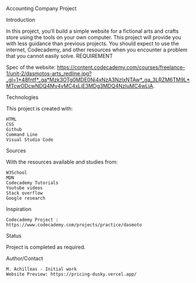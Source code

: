 Accounting Company Project

Introduction

In this project, you’ll build a simple website for a fictional arts and crafts store using the tools on your own computer. This project will provide you with less guidance than previous projects. You should expect to use the internet, Codecademy, and other resources when you encounter a problem that you cannot easily solve.
REQUIREMENT

Spec of the website: https://content.codecademy.com/courses/freelance-1/unit-2/dasmotos-arts_redline.jpg?_gl=1*48fntf*_ga*Mzk3OTg0MDE0Ni4xNzA3NzIxNTAw*_ga_3LRZM6TM9L*MTcwODcwNDQ4My4yMC4xLjE3MDg3MDQ4NzIuMC4wLjA.

Technologies

This project is created with:

    HTML
    CSS
    Github
    Command Line
    Visual Studio Code

Sources

With the resources available and studies from:

    W3School
    MDN
    Codecademy Tutorials
    Youtube videos
    Stack overflow
    Google research
    

Inspiration

    Codecademy Project : https://www.codecademy.com/projects/practice/dasmoto

Status

Project is completed as required.

Author/Contact

    M. Achilleas - Initial work
    Website Preview: https://pricing-dusky.vercel.app/
    
